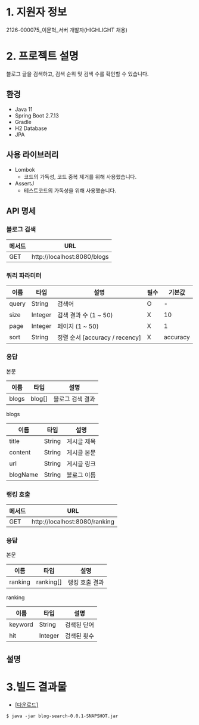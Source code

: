 # 1. 지원자 정보 

2126-000075_이문혁_서버 개발자(HIGHLIGHT 채용)

# 2. 프로젝트 설명 

블로그 글을 검색하고, 검색 순위 및 검색 수를 확인할 수 있습니다.

## 환경
- Java 11
- Spring Boot 2.7.13
- Gradle
- H2 Database
- JPA

## 사용 라이브러리
- Lombok
  - 코드의 가독성, 코드 중복 제거를 위해 사용했습니다.
- AssertJ
  - 테스트코드의 가독성을 위해 사용했습니다.

## API 명세
### 블로그 검색

| 메서드  | URL                         |
|------|-----------------------------|
| GET  | http://localhost:8080/blogs |
### 쿼리 파라미터

| 이름    | 타입    | 설명                         | 필수  | 기본값      |
|-------|---------|----------------------------|-----|----------|
| query | String  | 검색어                        | O   | -        |
| size  | Integer | 검색 결과 수 (1 ~ 50)           | X   | 10       |
| page  | Integer | 페이지 (1 ~ 50)               | X   | 1        |
| sort  | String  | 정렬 순서 [accuracy / recency] | X   | accuracy |

### 응답   

본문

| 이름    | 타입      | 설명                         |
|-------|---------|----------------------------|
| blogs | blog[]  | 블로그 검색 결과                  |

blogs

| 이름      | 타입     | 설명         |
|----------|----------|------------|
| title    | String   | 게시글 제목  |
| content  | String   | 게시글 본문  |
| url      | String   | 게시글 링크  |
| blogName | String   | 블로그 이름  |

### 랭킹 호출   

| 메서드  | URL                           |
|------|-------------------------------|
| GET  | http://localhost:8080/ranking |

### 응답

본문

| 이름      | 타입        | 설명       |
|---------|-----------|----------|
| ranking | ranking[] | 랭킹 호출 결과 |

ranking

| 이름      | 타입      | 설명     |
|---------|---------|--------|
| keyword | String  | 검색된 단어 |
| hit     | Integer | 검색된 횟수 |


## 설명



# 3.빌드 결과물
- [[다운로드]](https://github.com/MoonHKLee/20230705_2126-000075/blob/master/lib/blog-search-0.0.1-SNAPSHOT.jar)
```shell
$ java -jar blog-search-0.0.1-SNAPSHOT.jar
```